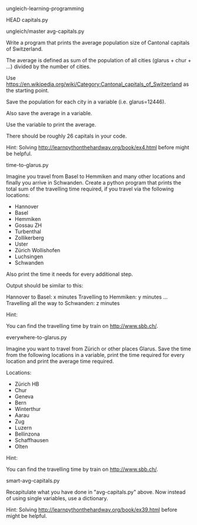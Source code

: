  ungleich-learning-programming

 HEAD
 capitals.py


 ungleich/master
 avg-capitals.py

Write a program that prints the average population size of Cantonal
capitals of Switzerland.

The average is defined as sum of the population of all cities
(glarus + chur + ...) divided by the number of cities.


Use
https://en.wikipedia.org/wiki/Category:Cantonal_capitals_of_Switzerland
as the starting point.

Save the population for each city in a variable (i.e. glarus=12446).

Also save the average in a variable.

Use the variable to print the average.

There should be roughly 26 capitals in your code.

Hint: Solving http://learnpythonthehardway.org/book/ex4.html before
might be helpful.

time-to-glarus.py

Imagine you travel from Basel to Hemmiken and many other locations and
finally you arrive in Schwanden. Create a python program that prints
the total sum of the travelling time required, if you travel via the
following locations:

 * Hannover
 * Basel
 * Hemmiken
 * Gossau ZH
 * Turbenthal
 * Zollikerberg
 * Uster
 * Zürich Wollishofen
 * Luchsingen
 * Schwanden

Also print the time it needs for every additional step.

Output should be similar to this:

  Hannover to Basel: x minutes
  Travelling to Hemmiken: y minutes
  ...
  Travelling all the way to Schwanden: z minutes

Hint:

You can find the travelling time by train on http://www.sbb.ch/.

 everywhere-to-glarus.py

Imagine you want to travel from Zürich or other places Glarus.
Save the time from the following locations in a variable, print the
time required for every location and print the average time required.

Locations:

 * Zürich HB
 * Chur
 * Geneva
 * Bern
 * Winterthur
 * Aarau
 * Zug
 * Luzern
 * Bellinzona
 * Schaffhausen
 * Olten

Hint:

You can find the travelling time by train on http://www.sbb.ch/.


 smart-avg-capitals.py

Recapitulate what you have done in "avg-capitals.py" above. Now
instead of using single variables, use a dictionary.

Hint: Solving http://learnpythonthehardway.org/book/ex39.html
before might be helpful.
